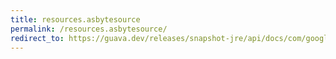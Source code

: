 ```yaml
---
title: resources.asbytesource
permalink: /resources.asbytesource/
redirect_to: https://guava.dev/releases/snapshot-jre/api/docs/com/google/common/io/Resources.html#asByteSource-java.net.URL-
---
```

